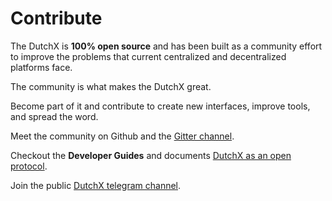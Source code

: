 # Contribute
The DutchX is **100% open source** and has been built as a community effort to improve
the problems that current centralized and decentralized platforms face.

The community is what makes the DutchX great.

Become part of it and contribute to create new interfaces, improve tools,
and spread the word.

Meet the community on Github and the [Gitter channel](https://gitter.im/gnosis/DutchX).

Checkout the **Developer Guides** and documents
[DutchX as an open protocol](dutchx-as-an-open-protocol.html).

Join the public [DutchX telegram channel](https://t.me/dutchxprotocol).
